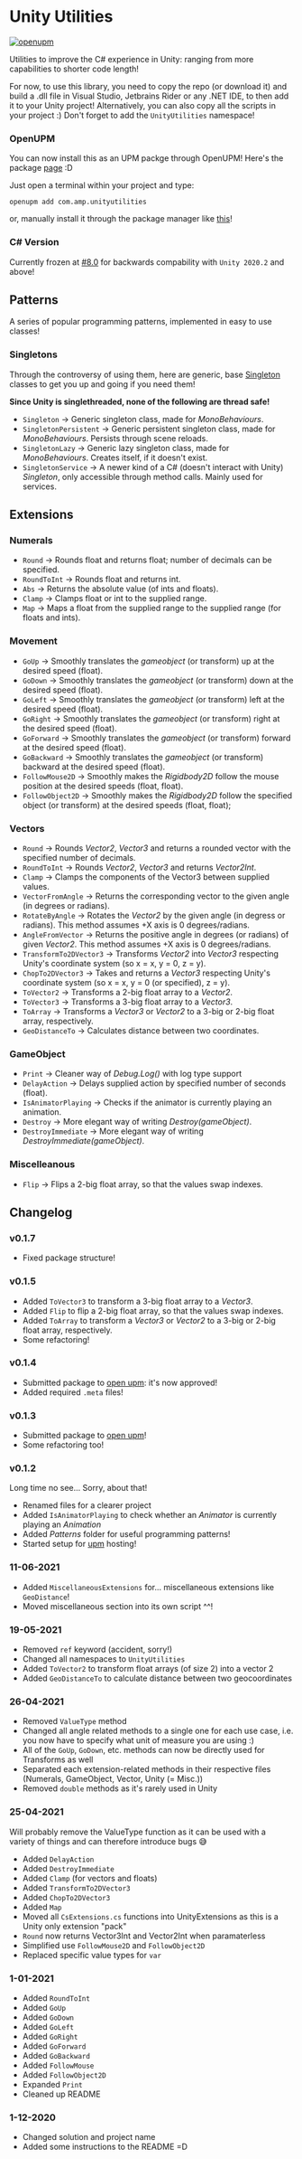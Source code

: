 # Unity Utilities

[![openupm](https://img.shields.io/npm/v/com.amp.unityutilities?label=openupm&registry_uri=https://package.openupm.com)](https://openupm.com/packages/com.amp.unityutilities/)

Utilities to improve the C# experience in Unity: ranging from more capabilities to shorter code length!

For now, to use this library, you need to copy the repo (or download it) and build a .dll file in Visual Studio,
Jetbrains Rider or any .NET IDE, to then add it to your Unity project! Alternatively, you can also copy all the scripts
in your project :) Don't forget to add the `UnityUtilities` namespace!

### OpenUPM

You can now install this as an UPM packge through OpenUPM! Here's the package [page](https://openupm.com/packages/com.amp.unityutilities/#) :D

Just open a terminal within your project and type:
```commandline
openupm add com.amp.unityutilities
```

or, manually install it through the package manager like [this](https://openupm.com/packages/com.amp.unityutilities/#modal-manualinstallation)!

### C# Version

Currently frozen at [#8.0](https://docs.microsoft.com/en-us/dotnet/csharp/whats-new/csharp-8) for backwards compability
with `Unity 2020.2` and above!

## Patterns

A series of popular programming patterns, implemented in easy to use classes!

### Singletons

Through the controversy of using them, here are generic,
base [Singleton](https://en.wikipedia.org/wiki/Singleton_pattern#:~:text=In%20software%20engineering%2C%20the%20singleton,mathematical%20concept%20of%20a%20singleton.)
classes to get you up and going if you need them!  

**Since Unity is singlethreaded, none of the following are thread safe!**

- `Singleton` &rarr; Generic singleton class, made for _MonoBehaviours_.
- `SingletonPersistent` &rarr; Generic persistent singleton class, made for _MonoBehaviours_. Persists through scene reloads.
- `SingletonLazy` &rarr; Generic lazy singleton class, made for _MonoBehaviours_. Creates itself, if it doesn't exist.
- `SingletonService` &rarr; A newer kind of a C# (doesn't interact with Unity) _Singleton_, only accessible through method calls. Mainly used for services.

## Extensions

### Numerals

- `Round` &rarr; Rounds float and returns float; number of decimals can be specified.
- `RoundToInt` &rarr; Rounds float and returns int.
- `Abs` &rarr; Returns the absolute value (of ints and floats).
- `Clamp` &rarr; Clamps float or int to the supplied range.
- `Map` &rarr; Maps a float from the supplied range to the supplied range (for floats and ints).

### Movement

- `GoUp` &rarr; Smoothly translates the _gameobject_ (or transform) up at the desired speed (float).
- `GoDown` &rarr; Smoothly translates the _gameobject_ (or transform) down at the desired speed (float).
- `GoLeft` &rarr; Smoothly translates the _gameobject_ (or transform) left at the desired speed (float).
- `GoRight` &rarr; Smoothly translates the _gameobject_ (or transform) right at the desired speed (float).
- `GoForward` &rarr; Smoothly translates the _gameobject_ (or transform) forward at the desired speed (float).
- `GoBackward` &rarr; Smoothly translates the _gameobject_ (or transform) backward at the desired speed (float).
- `FollowMouse2D` &rarr; Smoothly makes the _Rigidbody2D_ follow the mouse position at the desired speeds (float, float).
- `FollowObject2D` &rarr; Smoothly makes the _Rigidbody2D_ follow the specified object (or transform) at the desired
  speeds (float, float);

### Vectors

- `Round` &rarr; Rounds _Vector2_, _Vector3_ and returns a rounded vector with the specified number of decimals.
- `RoundToInt` &rarr; Rounds _Vector2_, _Vector3_ and returns _Vector2Int_.
- `Clamp` &rarr; Clamps the components of the Vector3 between supplied values.
- `VectorFromAngle` &rarr; Returns the corresponding vector to the given angle (in degrees or radians).
- `RotateByAngle` &rarr; Rotates the _Vector2_ by the given angle (in degress or radians). This method assumes +X axis
  is 0 degrees/radians.
- `AngleFromVector` &rarr; Returns the positive angle in degrees (or radians) of given _Vector2_. This method assumes +X
  axis is 0 degrees/radians.
- `TransformTo2DVector3` &rarr; Transforms _Vector2_ into _Vector3_ respecting Unity's coordinate system (so x = x, y =
  0, z = y).
- `ChopTo2DVector3` &rarr; Takes and returns a _Vector3_ respecting Unity's coordinate system (so x = x, y = 0 (or
  specified), z = y).
- `ToVector2` &rarr; Transforms a 2-big float array to a _Vector2_.
- `ToVector3` &rarr; Transforms a 3-big float array to a _Vector3_.
- `ToArray` &rarr; Transforms a _Vector3_ or _Vector2_ to a 3-big or 2-big float array, respectively.
- `GeoDistanceTo` &rarr; Calculates distance between two coordinates.

### GameObject

- `Print` &rarr; Cleaner way of _Debug.Log()_ with log type support
- `DelayAction` &rarr; Delays supplied action by specified number of seconds (float).
- `IsAnimatorPlaying` &rarr; Checks if the animator is currently playing an animation.
- `Destroy` &rarr; More elegant way of writing _Destroy(gameObject)_.
- `DestroyImmediate` &rarr; More elegant way of writing _DestroyImmediate(gameObject)_.

### Miscelleanous

- `Flip` &rarr; Flips a 2-big float array, so that the values swap indexes.

## Changelog

### v0.1.7

- Fixed package structure!

### v0.1.5

- Added `ToVector3` to transform a 3-big float array to a _Vector3_.
- Added `Flip` to flip a 2-big float array, so that the values swap indexes.
- Added `ToArray` to transform a _Vector3_ or _Vector2_ to a 3-big or 2-big float array, respectively.
- Some refactoring!

### v0.1.4

- Submitted package to [open upm](https://openupm.com/): it's now approved!
- Added required `.meta` files!

### v0.1.3

- Submitted package to [open upm](https://openupm.com/)!
- Some refactoring too!

### v0.1.2

Long time no see... Sorry, about that!

- Renamed files for a clearer project
- Added `IsAnimatorPlaying` to check whether an _Animator_ is currently playing an _Animation_
- Added _Patterns_ folder for useful programming patterns!
- Started setup for [upm](https://openupm.com/) hosting!

### 11-06-2021

- Added `MiscellaneousExtensions` for... miscellaneous extensions like `GeoDistance`!
- Moved miscellaneous section into its own script ^^!

### 19-05-2021

- Removed `ref` keyword (accident, sorry!)
- Changed all namespaces to `UnityUtilities`
- Added `ToVector2` to transform float arrays (of size 2) into a vector 2
- Added `GeoDistanceTo` to calculate distance between two geocoordinates

### 26-04-2021

- Removed `ValueType` method
- Changed all angle related methods to a single one for each use case, i.e. you now have to specify what unit of measure
  you are using :)
- All of the `GoUp`, `GoDown`, etc. methods can now be directly used for Transforms as well
- Separated each extension-related methods in their respective files (Numerals, GameObject, Vector, Unity (= Misc.))
- Removed `double` methods as it's rarely used in Unity

### 25-04-2021

Will probably remove the ValueType function as it can be used with a variety of things and can therefore introduce bugs
😅

- Added `DelayAction`
- Added `DestroyImmediate`
- Added `Clamp` (for vectors and floats)
- Added `TransformTo2DVector3`
- Added `ChopTo2DVector3`
- Added `Map`
- Moved all `CsExtensions.cs` functions into UnityExtensions as this is a Unity only extension "pack"
- `Round` now returns Vector3Int and Vector2Int when paramaterless
- Simplified use `FollowMouse2D` and `FollowObject2D`
- Replaced specific value types for `var`

### 1-01-2021

- Added `RoundToInt`
- Added `GoUp`
- Added `GoDown`
- Added `GoLeft`
- Added `GoRight`
- Added `GoForward`
- Added `GoBackward`
- Added `FollowMouse`
- Added `FollowObject2D`
- Expanded `Print`
- Cleaned up README

### 1-12-2020

- Changed solution and project name
- Added some instructions to the README =D
